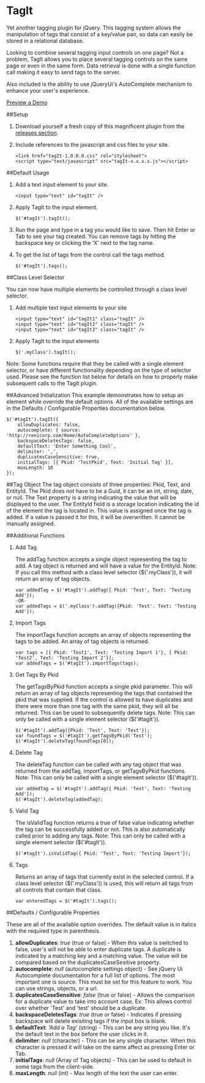 # TagIt
Yet another tagging plugin for jQuery. This tagging system allows the manipulation of tags that consist of a key/value pair, so data can easily be stored in a relational database. 

Looking to combine several tagging input controls on one page? Not a problem, TagIt allows you to place several tagging controls on the same page or even in the same form. Data retrieval is done with a single function call making it easy to send tags to the server.

Also included is the ability to use jQueryUi's AutoComplete mechanism to enhance your user's experience.

[Preview a Demo](http://www.renicorp.com/tagit)

##Setup
1. Download yourself a fresh copy of this magnificent plugin from the [releases section](https://github.com/puddinman13/TagIt/releases).
2. Include references to the javascript and css files to your site.

    ```
    <link href="tagIt-1.0.0.0.css" rel="stylesheet">
    <script type="text/javascript" src="tagIt-x.x.x.x.js"></script>
    ```

##Default Usage
1. Add a text input element to your site.

    ```
    <input type="text" id="tagIt" />
    ```

2. Apply TagIt to the input element.

    ```
    $('#tagIt').tagIt();
    ```

3.  Run the page and type in a tag you would like to save. Then hit Enter or Tab to see your tag created. You can remove tags by hitting the backspace key or clicking the 'X' next to the tag name.

4.  To get the list of tags from the control call the tags method.

    ```
    $('#tagIt').tags();
    ```

##Class Level Selector

You can now have multiple elements be controlled through a class level selector.

1. Add multiple text input elements to your site

    ```
    <input type="text" id="tagIt1" class="tagIt" />
    <input type="text" id="tagIt2" class="tagIt" />
    <input type="text" id="tagIt3" class="tagIt" />
    ```
2. Apply TagIt to the input elements

    ```
    $('.myClass').tagIt();
    ```
Note: Some functions require that they be called with a single element selector, or have different functionality depending on the type of selector used. Please see the function list below for details on how to properly make subsequent calls to the TagIt plugin.

##Advanced Initialization
This example demonstrates how to setup an element while override the default options. All of the available settings are in the Defaults / Configurable Properties documentation below.

    $('#tagIt').tagIt({
        allowDuplicates: false,
        autocomplete: { source: 'http://renicorp.com/Home/AutoCompleteOptions' },
        backspaceDeletesTags: false,
        defaultText: 'Enter Something Cool',
        delimiter: ',',
        duplicatesCaseSensitive: true,
        initialTags: [{ Pkid: 'TestPkid', Text: 'Initial Tag' }],
        maxLength: 10
    });

##Tag Object
The tag object consists of three properties: Pkid, Text, and EntityId. 
The Pkid does *not* have to be a Guid, it can be an int, string, date, or null.
The Text property is a string indicating the value that will be displayed to the user.
The EntityId field is a storage location indicating the id of the element the tag is located in. This value is assigned once the tag is added. If a value is passed it for this, it will be overwritten. It cannot be manually assigned.

##Additional Functions
1. Add Tag

    The addTag function accepts a single object representing the tag to add. A tag object is returned and will have a value for the EntityId. Note: If you call this method with a class level selector ($('.myClass')), it will return an array of tag objects.

    ```
    var addedTag = $('#tagIt').addTag({ Pkid: 'Test', Text: 'Testing Add'});
    -OR-
    var addedTags = $('.myClass').addTag({Pkid: 'Test'. Text: 'Testing Add'});
    ```
    
2. Import Tags

    The importTags function accepts an array of objects representing the tags to be added. An array of tag objects is returned.

    ```
    var tags = [{ Pkid: 'Test1', Text: 'Testing Import 1'}, { Pkid: 'Test2', Text: 'Testing Import 2'}];
    var addedTags = $('#tagIt').importTags(tags);
    ```
3. Get Tags By Pkid

    The getTagsByPkid function accepts a single pkid parameter. This will return an array of tag objects representing the tags that contained the pkid that was supplied. If the control is allowed to have duplicates and there were more than one tag with the same pkid, they will all be returned. This can be used to subsequently delete tags. Note: This can only be called with a single element selector ($('#tagIt')).
    
    ```
    $('#tagIt').addTag({Pkid: 'Test', Text: 'Test'});
    var foundTags = $('#tagIt').getTagsByPkid('Test');
    $('#tagIt').deleteTag(foundTags[0]);
    ```

4. Delete Tag

    The deleteTag function can be called with any tag object that was returned from the addTag, importTags, or getTagsByPkid functions. Note: This can only be called with a single element selector ($('#tagIt')).
    
    ```
    var addedTag = $('#tagIt').addTag({ Pkid: 'Test', Text: 'Testing Add'});
    $('#tagIt').deleteTag(addedTag);
    ```

5. Valid Tag

    The isValidTag function returns a true of false value indicating whether the tag can be successfully added or not. This is also automatically called prior to adding any tags. Note: This can only be called with a single element selector ($('#tagIt')).

    ```
    $('#tagIt').isValidTag({ Pkid: 'Test', Text: 'Testing Import'});
    ```
    
6. Tags

    Returns an array of tags that currently exist in the selected control. If a class level selector ($('.myClass')) is used, this will return all tags from all controls that contain that class.

    ```
    var enteredTags = $('#tagIt').tags();
    ```

##Defaults / Configurable Properties

These are all of the available option overrides. The default value is in italics with the required type in parenthesis.

1. **allowDuplicates**: *true* (true or false) - When this value is switched to false, user's will not be able to enter duplicate tags. A duplicate is indicated by a matching key and a matching value. The value will be compared based on the duplicatesCaseSesitive property.
2. **autocomplete**: *null* (autocomplete settings object) - See jQuery Ui Autocomplete documentation for a full list of options. The most important one is source. This must be set for this feature to work. You can use strings, objects, or a url.
3. **duplicatesCaseSensitive**: *false* (true or false) - Allows the comparison for a duplicate value to take into account case. Ex: This allows control over whether 'Test' and 'test' should be a duplicate.
4. **backspaceDeletesTags**: *true* (true or false) - Indicates if pressing backspace will delete exisiting tags if the input box is blank.
5. **defaultText**: *'Add a Tag'* (string) - This can be any string you like. It's the default text in the box before the user clicks in it.
6. **delimiter**: *null* (character) - This can be any single character. When this character is pressed it will take on the same affect as pressing Enter or Tab.
7. **initialTags**: *null* (Array of Tag objects) - This can be used to default in some tags from the client-side.
8. **maxLength**: *null* (int) - Max length of the text the user can enter.
